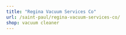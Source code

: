 ```yaml
---
title: "Regina Vacuum Services Co"
url: /saint-paul/regina-vacuum-services-co/
shop: vacuum cleaner
---
```

